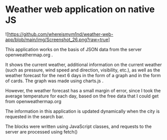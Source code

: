 # Weather web application on native JS
![https://github.com/whereismym1nd/weather-web-app/blob/main/img/Screenshot_26.png?raw=true]

This application works on the basis of JSON data from the server openweathermap.org . 

It shows the current weather, additional information on the current weather (such as pressure, wind speed and direction, visibility, etc.), as well as the weather forecast for the next 6 days in the form of a graph and in the form of cards. The graph was made using charts.js .

However, the weather forecast has a small margin of error, since I took the average temperature for each day, based on the free data that I could get from openweathermap.org

The information in this application is updated dynamically when the city is requested in the search bar.

The blocks were written using JavaScript classes, and requests to the server are processed using fetch()
